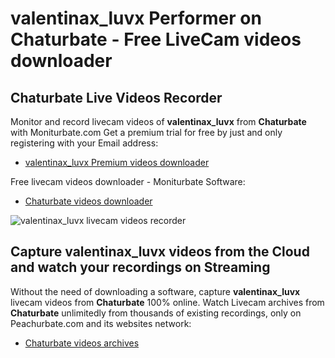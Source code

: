 # valentinax_luvx Performer on Chaturbate - Free LiveCam videos downloader

## Chaturbate Live Videos Recorder

Monitor and record livecam videos of **valentinax_luvx** from **Chaturbate** with Moniturbate.com
Get a premium trial for free by just and only registering with your Email address:
* [valentinax_luvx Premium videos downloader](https://moniturbate.com/request-demo-licence-key.html)

Free livecam videos downloader - Moniturbate Software:
* [Chaturbate videos downloader](https://moniturbate.com/moniturbate-download-software.html)

![valentinax_luvx livecam videos recorder](https://peachurnet.com/templates/moniturbate-software.png)


## Capture valentinax_luvx videos from the Cloud and watch your recordings on Streaming

Without the need of downloading a software, capture **valentinax_luvx** livecam videos from **Chaturbate** 100% online.
Watch Livecam archives from **Chaturbate** unlimitedly from thousands of existing recordings, only on Peachurbate.com and its websites network:
* [Chaturbate videos archives](https://peachurnet.com/)